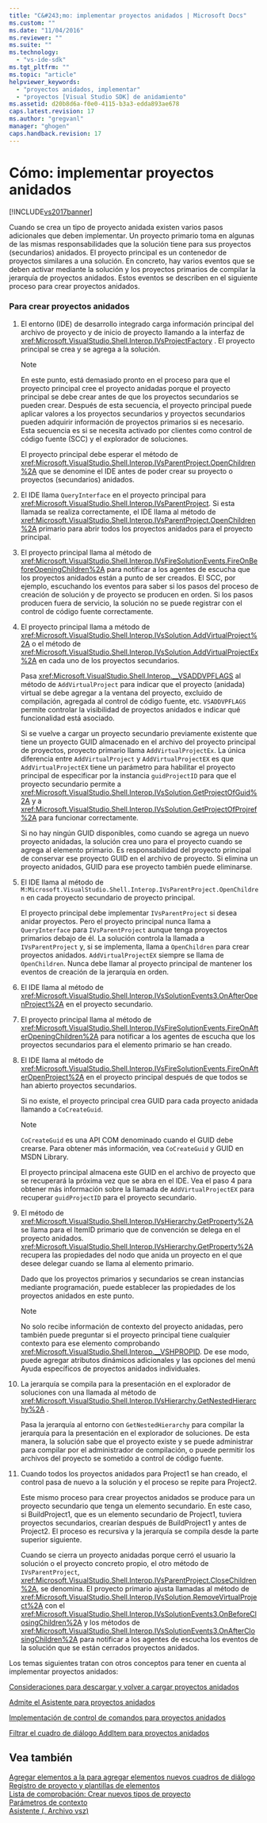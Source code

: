 ```yaml
---
title: "C&#243;mo: implementar proyectos anidados | Microsoft Docs"
ms.custom: ""
ms.date: "11/04/2016"
ms.reviewer: ""
ms.suite: ""
ms.technology: 
  - "vs-ide-sdk"
ms.tgt_pltfrm: ""
ms.topic: "article"
helpviewer_keywords: 
  - "proyectos anidados, implementar"
  - "proyectos [Visual Studio SDK] de anidamiento"
ms.assetid: d20b8d6a-f0e0-4115-b3a3-edda893ae678
caps.latest.revision: 17
ms.author: "gregvanl"
manager: "ghogen"
caps.handback.revision: 17
---
```

# C&#243;mo: implementar proyectos anidados
[!INCLUDE[vs2017banner](../../code-quality/includes/vs2017banner.md)]

Cuando se crea un tipo de proyecto anidada existen varios pasos adicionales que deben implementar.  Un proyecto primario toma en algunas de las mismas responsabilidades que la solución tiene para sus proyectos \(secundarios\) anidados.  El proyecto principal es un contenedor de proyectos similares a una solución.  En concreto, hay varios eventos que se deben activar mediante la solución y los proyectos primarios de compilar la jerarquía de proyectos anidados.  Estos eventos se describen en el siguiente proceso para crear proyectos anidados.  
  
### Para crear proyectos anidados  
  
1.  El entorno \(IDE\) de desarrollo integrado carga información principal del archivo de proyecto y de inicio de proyecto llamando a la interfaz de <xref:Microsoft.VisualStudio.Shell.Interop.IVsProjectFactory> .  El proyecto principal se crea y se agrega a la solución.  
  
    > [!NOTE]
    >  En este punto, está demasiado pronto en el proceso para que el proyecto principal cree el proyecto anidadas porque el proyecto principal se debe crear antes de que los proyectos secundarios se pueden crear.  Después de esta secuencia, el proyecto principal puede aplicar valores a los proyectos secundarios y proyectos secundarios pueden adquirir información de proyectos primarios si es necesario.  Esta secuencia es si se necesita activado por clientes como control de código fuente \(SCC\) y el explorador de soluciones.  
  
     El proyecto principal debe esperar el método de <xref:Microsoft.VisualStudio.Shell.Interop.IVsParentProject.OpenChildren%2A> que se denomine el IDE antes de poder crear su proyecto o proyectos \(secundarios\) anidados.  
  
2.  El IDE llama `QueryInterface` en el proyecto principal para <xref:Microsoft.VisualStudio.Shell.Interop.IVsParentProject>.  Si esta llamada se realiza correctamente, el IDE llama al método de <xref:Microsoft.VisualStudio.Shell.Interop.IVsParentProject.OpenChildren%2A> primario para abrir todos los proyectos anidados para el proyecto principal.  
  
3.  El proyecto principal llama al método de <xref:Microsoft.VisualStudio.Shell.Interop.IVsFireSolutionEvents.FireOnBeforeOpeningChildren%2A> para notificar a los agentes de escucha que los proyectos anidados están a punto de ser creados.  El SCC, por ejemplo, escuchando los eventos para saber si los pasos del proceso de creación de solución y de proyecto se producen en orden.  Si los pasos producen fuera de servicio, la solución no se puede registrar con el control de código fuente correctamente.  
  
4.  El proyecto principal llama a método de <xref:Microsoft.VisualStudio.Shell.Interop.IVsSolution.AddVirtualProject%2A> o el método de <xref:Microsoft.VisualStudio.Shell.Interop.IVsSolution.AddVirtualProjectEx%2A> en cada uno de los proyectos secundarios.  
  
     Pasa <xref:Microsoft.VisualStudio.Shell.Interop.__VSADDVPFLAGS> al método de `AddVirtualProject` para indicar que el proyecto \(anidada\) virtual se debe agregar a la ventana del proyecto, excluido de compilación, agregada al control de código fuente, etc.  `VSADDVPFLAGS` permite controlar la visibilidad de proyectos anidados e indicar qué funcionalidad está asociado.  
  
     Si se vuelve a cargar un proyecto secundario previamente existente que tiene un proyecto GUID almacenado en el archivo del proyecto principal de proyectos, proyecto primario llama `AddVirtualProjectEx`.  La única diferencia entre `AddVirtualProject` y `AddVirtualProjectEX` es que `AddVirtualProjectEX` tiene un parámetro para habilitar el proyecto principal de especificar por la instancia `guidProjectID` para que el proyecto secundario permite a <xref:Microsoft.VisualStudio.Shell.Interop.IVsSolution.GetProjectOfGuid%2A> y a <xref:Microsoft.VisualStudio.Shell.Interop.IVsSolution.GetProjectOfProjref%2A> para funcionar correctamente.  
  
     Si no hay ningún GUID disponibles, como cuando se agrega un nuevo proyecto anidadas, la solución crea uno para el proyecto cuando se agrega al elemento primario.  Es responsabilidad del proyecto principal de conservar ese proyecto GUID en el archivo de proyecto.  Si elimina un proyecto anidados, GUID para ese proyecto también puede eliminarse.  
  
5.  El IDE llama al método de `M:Microsoft.VisualStudio.Shell.Interop.IVsParentProject.OpenChildren` en cada proyecto secundario de proyecto principal.  
  
     El proyecto principal debe implementar `IVsParentProject` si desea anidar proyectos.  Pero el proyecto principal nunca llama a `QueryInterface` para `IVsParentProject` aunque tenga proyectos primarios debajo de él.  La solución controla la llamada a `IVsParentProject` y, si se implementa, llama a `OpenChildren` para crear proyectos anidados.  `AddVirtualProjectEX` siempre se llama de `OpenChildren`.  Nunca debe llamar al proyecto principal de mantener los eventos de creación de la jerarquía en orden.  
  
6.  El IDE llama al método de <xref:Microsoft.VisualStudio.Shell.Interop.IVsSolutionEvents3.OnAfterOpenProject%2A> en el proyecto secundario.  
  
7.  El proyecto principal llama al método de <xref:Microsoft.VisualStudio.Shell.Interop.IVsFireSolutionEvents.FireOnAfterOpeningChildren%2A> para notificar a los agentes de escucha que los proyectos secundarios para el elemento primario se han creado.  
  
8.  El IDE llama al método de <xref:Microsoft.VisualStudio.Shell.Interop.IVsFireSolutionEvents.FireOnAfterOpenProject%2A> en el proyecto principal después de que todos se han abierto proyectos secundarios.  
  
     Si no existe, el proyecto principal crea GUID para cada proyecto anidada llamando a `CoCreateGuid`.  
  
    > [!NOTE]
    >  `CoCreateGuid` es una API COM denominado cuando el GUID debe crearse.  Para obtener más información, vea `CoCreateGuid` y GUID en MSDN Library.  
  
     El proyecto principal almacena este GUID en el archivo de proyecto que se recuperará la próxima vez que se abra en el IDE.  Vea el paso 4 para obtener más información sobre la llamada de `AddVirtualProjectEX` para recuperar `guidProjectID` para el proyecto secundario.  
  
9. El método de <xref:Microsoft.VisualStudio.Shell.Interop.IVsHierarchy.GetProperty%2A> se llama para el ItemID primario que de convención se delega en el proyecto anidados.  <xref:Microsoft.VisualStudio.Shell.Interop.IVsHierarchy.GetProperty%2A> recupera las propiedades del nodo que anida un proyecto en el que desee delegar cuando se llama al elemento primario.  
  
     Dado que los proyectos primarios y secundarios se crean instancias mediante programación, puede establecer las propiedades de los proyectos anidados en este punto.  
  
    > [!NOTE]
    >  No solo recibe información de contexto del proyecto anidadas, pero también puede preguntar si el proyecto principal tiene cualquier contexto para ese elemento comprobando <xref:Microsoft.VisualStudio.Shell.Interop.__VSHPROPID>.  De ese modo, puede agregar atributos dinámicos adicionales y las opciones del menú Ayuda específicos de proyectos anidados individuales.  
  
10. La jerarquía se compila para la presentación en el explorador de soluciones con una llamada al método de <xref:Microsoft.VisualStudio.Shell.Interop.IVsHierarchy.GetNestedHierarchy%2A> .  
  
     Pasa la jerarquía al entorno con `GetNestedHierarchy` para compilar la jerarquía para la presentación en el explorador de soluciones.  De esta manera, la solución sabe que el proyecto existe y se puede administrar para compilar por el administrador de compilación, o puede permitir los archivos del proyecto se sometido a control de código fuente.  
  
11. Cuando todos los proyectos anidados para Project1 se han creado, el control pasa de nuevo a la solución y el proceso se repite para Project2.  
  
     Este mismo proceso para crear proyectos anidados se produce para un proyecto secundario que tenga un elemento secundario.  En este caso, si BuildProject1, que es un elemento secundario de Project1, tuviera proyectos secundarios, crearían después de BuildProject1 y antes de Project2.  El proceso es recursiva y la jerarquía se compila desde la parte superior siguiente.  
  
     Cuando se cierra un proyecto anidadas porque cerró el usuario la solución o el proyecto concreto propio, el otro método de `IVsParentProject`, <xref:Microsoft.VisualStudio.Shell.Interop.IVsParentProject.CloseChildren%2A>, se denomina.  El proyecto primario ajusta llamadas al método de <xref:Microsoft.VisualStudio.Shell.Interop.IVsSolution.RemoveVirtualProject%2A> con el <xref:Microsoft.VisualStudio.Shell.Interop.IVsSolutionEvents3.OnBeforeClosingChildren%2A> y los métodos de <xref:Microsoft.VisualStudio.Shell.Interop.IVsSolutionEvents3.OnAfterClosingChildren%2A> para notificar a los agentes de escucha los eventos de la solución que se están cerrados proyectos anidados.  
  
 Los temas siguientes tratan con otros conceptos para tener en cuenta al implementar proyectos anidados:  
  
 [Consideraciones para descargar y volver a cargar proyectos anidados](../../extensibility/internals/considerations-for-unloading-and-reloading-nested-projects.md)  
  
 [Admite el Asistente para proyectos anidados](../../extensibility/internals/wizard-support-for-nested-projects.md)  
  
 [Implementación de control de comandos para proyectos anidados](../../extensibility/internals/implementing-command-handling-for-nested-projects.md)  
  
 [Filtrar el cuadro de diálogo AddItem para proyectos anidados](../../extensibility/internals/filtering-the-additem-dialog-box-for-nested-projects.md)  
  
## Vea también  
 [Agregar elementos a la para agregar elementos nuevos cuadros de diálogo](../../extensibility/internals/adding-items-to-the-add-new-item-dialog-boxes.md)   
 [Registro de proyecto y plantillas de elementos](../../extensibility/internals/registering-project-and-item-templates.md)   
 [Lista de comprobación: Crear nuevos tipos de proyecto](../../extensibility/internals/checklist-creating-new-project-types.md)   
 [Parámetros de contexto](../../extensibility/internals/context-parameters.md)   
 [Asistente \(. Archivo vsz\)](../../extensibility/internals/wizard-dot-vsz-file.md)